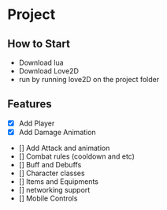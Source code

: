 # Project

## How to Start

- Download lua
- Download Love2D
- run by running love2D on the project folder

## Features

- [x] Add Player
- [x] Add Damage Animation
- [] Add Attack and animation
- [] Combat rules (cooldown and etc)
- [] Buff and Debuffs
- [] Character classes
- [] Items and Equipments
- [] networking support
- [] Mobile Controls

